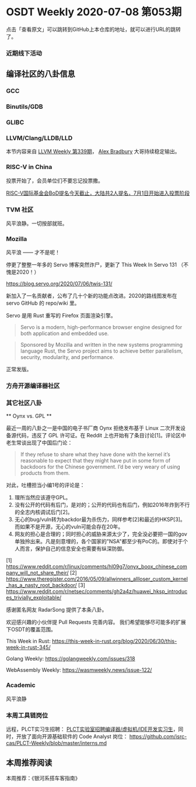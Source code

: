 # OSDT Weekly 2020-07-08 第053期

点击「查看原文」可以跳转到GitHub上本仓库的地址，就可以进行URL的跳转了。

### 近期线下活动

## 编译社区的八卦信息

### GCC


### Binutils/GDB

### GLIBC


### LLVM/Clang/LLDB/LLD

本节内容来自 [LLVM Weekly 第339期](http://llvmweekly.org/issue/339)，
[Alex Bradbury](https://www.linkedin.com/in/alex-bradbury/) 大哥持续稳定输出。


### RISC-V in China

投票开始了，会员单位们不要忘记投票撒。

[RISC-V国际基金会BoD提名今天截止，大陆共2人提名，7月1日开始进入投票阶段](https://mp.weixin.qq.com/s/qsawMD3zOKorQ4DlY2mvAA)

### TVM 社区

风平浪静。一切按部就班。

### Mozilla

风平浪 —— 才不是呢！

停更了整整一年多的 Servo 博客突然诈尸，更新了 This Week In Servo 131 （不愧是2020！）

https://blog.servo.org/2020/07/06/twis-131/

新加入了一名贡献者，公布了几十个新的功能点改进。2020的路线图发布在 servo GitHub 的 repo/wiki 里。

Servo 是用 Rust 重写的 Firefox 页面渲染引擎。

> Servo is a modern, high-performance browser engine designed for both application and embedded use.

> Sponsored by Mozilla and written in the new systems programming language Rust, the Servo project aims to achieve better parallelism, security, modularity, and performance.

正常发版。

### 方舟开源编译器社区


### 其它社区八卦

** Oynx vs. GPL **

最近一周的八卦之一是中国的电子书厂商 Oynx 拒绝发布基于 Linux 二次开发设备源代码，违反了 GPL 许可证。在 Reddit 上也开始有了条目讨论[1]。评论区中老生常谈出现了中国后门论：

> If they refuse to share what they have done with the kernel it’s reasonable to expect that they might have put in some form of backdoors for the Chinese government. I’d be very weary of using products from them.

对此，吐槽担当小编1号的评论是：

1. 理所当然应该遵守GPL。
1. 没有公开的代码有后门，是对的；公开的代码也有后门，例如2016年炸到不行的全志内核调试后门[2]。
1. 无心的bug/vuln转为backdor最为杀伤力，同样参考[2]和最近的HKSP[3]。而如果不是开源，无心的vuln可能会存在20年。
1. 网友的担心是合理的；同时担心的威胁来源太少了，完全没必要把一国的gov单独拎出来。凡是刻意埋的，各个国家的"NSA"都至少有PoC的。即使对于个人而言，保护自己的信息安全也需要有纵深防御。

[1] https://www.reddit.com/r/linux/comments/hl09g7/onyx_boox_chinese_company_will_not_share_their/
[2] https://www.theregister.com/2016/05/09/allwinners_allloser_custom_kernel_has_a_nasty_root_backdoor/
[3] https://www.reddit.com/r/netsec/comments/gh2a4z/huawei_hksp_introduces_trivially_exploitable/

感谢匿名网友 RadarSong 提供了本条八卦。

欢迎感兴趣的小伙伴提 Pull Requests 完善内容。
我们希望能够尽可能多的扩展下OSDT的覆盖范围。

This Week in Rust:
https://this-week-in-rust.org/blog/2020/06/30/this-week-in-rust-345/

Golang Weekly:
https://golangweekly.com/issues/318

WebAssembly Weekly:
https://wasmweekly.news/issue-122/

### Academic

风平浪静

### 本周工具链岗位

远程，PLCT实习生招聘： [PLCT实验室招聘编译器/虚拟机/IDE开发实习生](https://mp.weixin.qq.com/s/bVaNK2kVGstnZ6Onkc98zQ)，同时，开放了面向开源基础软件的 Code Analyst 岗位：
https://github.com/isrc-cas/PLCT-Weekly/blob/master/interns.md


## 本周推荐阅读

本周推荐：《银河系搭车客指南》
